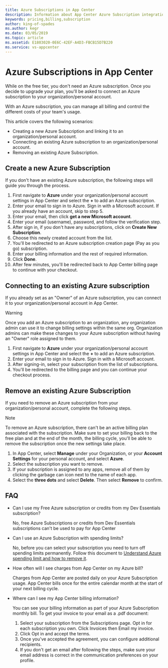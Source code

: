 ```yaml
---
title: Azure Subscriptions in App Center
description: Information about App Center Azure Subscription integration.
keywords: pricing,billing,subscription
author: king-of-spades
ms.author: kegr
ms.date: 03/05/2019
ms.topic: article
ms.assetid: E1803020-0E6C-42EF-A4D3-FBCB15D7B220
ms.service: vs-appcenter
---
```


# Azure Subscriptions in App Center

While on the free tier, you don't need an Azure subscription. Once you decide to upgrade your plan, you'll be asked to connect an Azure subscription to your organization/personal account.

With an Azure subscription, you can manage all billing and control the different costs of your team's usage.

This article covers the following scenarios:

- Creating a new Azure Subscription and linking it to an organization/personal account.
- Connecting an existing Azure subscription to an organization/personal account.
- Removing an existing Azure Subscription.

## Create a new Azure Subscription

If you don't have an existing Azure subscription, the following steps will guide you through the process.

1. First navigate to **Azure** under your organization/personal account settings in App Center and select the **+** to add an Azure subscription.
2. Enter your email to sign in to Azure. Sign in with a Microsoft account. If you already have an account, skip to step 5.
3. Enter your email, then click **get a new Microsoft account**.
4. Enter your email (username), password, and follow the verification step.
5. After sign in, if you don't have any subscriptions, click on **Create New Subscription**.
6. Choose this newly created account from the list.
7. You'll be redirected to an Azure subscription creation page (Pay as you go) subscription.
8. Enter your billing information and the rest of required information.
9. Click **Done**.
10. After few minutes, you'll be redirected back to App Center billing page to continue with your checkout.

## Connecting to an existing Azure subscription

If you already set as an "Owner" of an Azure subscription, you can connect it to your organization/personal account in App Center.

> [!WARNING]
> Once you add an Azure subscription to an organization, any organization admin can use it to change billing settings within the same org. Organization admins can make these changes to your Azure subscription without having an "Owner" role assigned to them.

1. First navigate to **Azure** under your organization/personal account settings in App Center and select the **+** to add an Azure subscription.
2. Enter your email to sign in to Azure. Sign in with a Microsoft account.
3. After signing-in, select your subscription from the list of subscriptions.
4. You'll be redirected to the billing page and you can continue your checkout process.

## Remove an existing Azure Subscription

If you need to remove an Azure subscription from your organization/personal account, complete the following steps.

> [!NOTE]
> To remove an Azure subscription, there can't be an active billing plan associated with the subscription. Make sure to set your billing back to the free plan and at the end of the month, the billing cycle, you'll be able to remove the subscription once the new settings take place.

1. In App Center, select **Manage** under your Organization, or your **Account Settings** for your personal account, and select **Azure**.
2. Select the subscription you want to remove.
3. If your subscription is assigned to any apps, remove all of them by clicking the garbage can icon next to the name of each app.
4. Select the **three dots** and select **Delete**. Then select **Remove** to confirm.

## FAQ

- Can I use my Free Azure subscription or credits from my Dev Essentials subscription?

    No, free Azure Subscriptions or credits from Dev Essentials subscriptions can't be used to pay for App Center

- Can I use an Azure Subscription with spending limits?

    No, before you can select your subscription you need to turn off spending limits permanently. Follow this document to [Understand Azure spending limit and how to remove it](https://docs.microsoft.com/azure/billing/billing-spending-limit).

- How often will I see charges from App Center on my Azure bill?

    Charges from App Center are posted daily on your Azure Subscription usage. App Center bills once for the entire calendar month at the start of your next billing cycle.

- Where can I see my App Center billing information?

    You can see your billing information as part of your Azure Subscription monthly bill. To get your invoice to your email as a .pdf document:

  1. Select your subscription from the Subscriptions page. Opt in for each subscription you own. Click Invoices then Email my invoice.
  2. Click Opt in and accept the terms.
  3. Once you've accepted the agreement, you can configure additional recipients.
  4. If you don't get an email after following the steps, make sure your email address is correct in the communication preferences on your profile.
